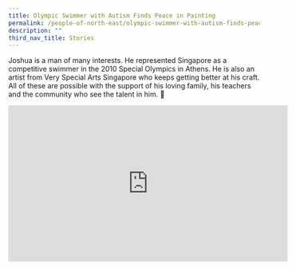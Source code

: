 ```yaml
---
title: Olympic Swimmer with Autism Finds Peace in Painting
permalink: /people-of-north-east/olympic-swimmer-with-autism-finds-peace-in-painting/
description: ""
third_nav_title: Stories
---
```




Joshua is a man of many interests. He represented Singapore as a competitive swimmer in the 2010 Special Olympics in Athens. He is also an artist from Very Special Arts Singapore who keeps getting better at his craft. All of these are possible with the support of his loving family, his teachers and the community who see the talent in him. 🧡

<iframe src="https://www.facebook.com/plugins/video.php?height=314&href=https%3A%2F%2Fwww.facebook.com%2FNECDC%2Fvideos%2F2735633996741749%2F&show_text=false&width=560&t=0" width="560" height="314" style="border:none;overflow:hidden" scrolling="no" frameborder="0" allowfullscreen="true" allow="autoplay; clipboard-write; encrypted-media; picture-in-picture; web-share" allowFullScreen="true"></iframe>